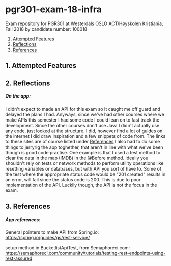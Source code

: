 # pgr301-exam-18-infra

Exam repository for PGR301 at Westerdals OSLO ACT/Høyskolen Kristiania, Fall 2018 by candidate number: 100018

1. [ Attempted Features ](#AttemptedFeatures)
2. [ Reflections ](#Reflections)
3. [ References ](#References)

<a name="AttemptedFeatures"></a>
## 1. Attempted Features



<a name="Reflections"></a>
## 2. Reflections

##### On the app:
I didn't expect to made an API for this exam so It caught me off guard and delayed the plans I had. 
Anyways, since we've had other courses where we make APIs this semester I had some code I could lean on to fast track the development. 
Since the other courses don't use Java I didn't actually use any code, just looked at the structure. 
I did, however find a lot of guides on the internet I did draw inspiration and a few snippets of code from. 
The links to these sites are of course listed under [References](#References)
I also had to do some things to jerryrig the app toghether, that aren't in line with what we've been though is good code practise. 
One example is that I used a test method to clear the data in the map (IMDB) in the @Before method. 
Ideally you shouldn't rely on tests or network methods to perform utility operations like resetting variables or databases, but with API you sort of have to.
Some of the test where the appropriate status code would be "201 created" results in an error, will fail since the status code is 200. 
This is due to poor implementation of the API. Luckily though, the API is not the focus in the exam.

<a name="References"></a>
## 3. References


##### App references:

General pointers to make API from Spring.io:
https://spring.io/guides/gs/rest-service/

setup method in BucketlistApiTest, from Semaphoreci.com:
https://semaphoreci.com/community/tutorials/testing-rest-endpoints-using-rest-assured
